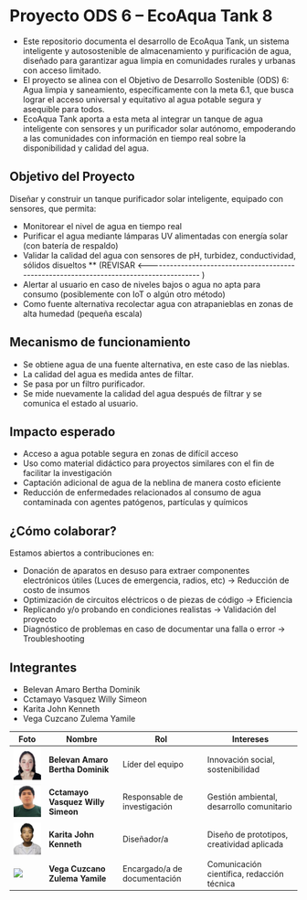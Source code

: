 # Proyecto ODS 6 – EcoAqua Tank 8
- Este repositorio documenta el desarrollo de EcoAqua Tank, un sistema inteligente y autosostenible de almacenamiento y purificación de agua, diseñado para garantizar agua limpia en comunidades rurales y urbanas con acceso limitado.
- El proyecto se alinea con el Objetivo de Desarrollo Sostenible (ODS) 6: Agua limpia y saneamiento, específicamente con la meta 6.1, que busca lograr el acceso universal y equitativo al agua potable segura y asequible para todos.
- EcoAqua Tank aporta a esta meta al integrar un tanque de agua inteligente con sensores y un purificador solar autónomo, empoderando a las comunidades con información en tiempo real sobre la disponibilidad y calidad del agua.

##  Objetivo del Proyecto
Diseñar y construir un tanque purificador solar inteligente, equipado con sensores, que permita:
- Monitorear el nivel de agua en tiempo real
- Purificar el agua mediante lámparas UV alimentadas con energía solar (con batería de respaldo)
- Validar la calidad del agua con sensores de pH, turbidez, conductividad, sólidos disueltos       ** (REVISAR <---------------------------------------------------------------------------------------- )
- Alertar al usuario en caso de niveles bajos o agua no apta para consumo (posiblemente con IoT o algún otro método)
- Como fuente alternativa recolectar agua con atrapanieblas en zonas de alta humedad (pequeña escala)

## Mecanismo de funcionamiento
- Se obtiene agua de una fuente alternativa, en este caso de las nieblas.
- La calidad del agua es medida antes de filtar.
- Se pasa por un filtro purificador.
- Se mide nuevamente la calidad del agua después de filtrar y se comunica el estado al usuario.

##  Impacto esperado
-  Acceso a agua potable segura en zonas de difícil acceso
-  Uso como material didáctico para proyectos similares con el fin de facilitar la investigación
-  Captación adicional de agua de la neblina de manera costo eficiente
-  Reducción de enfermedades relacionados al consumo de agua contaminada con agentes patógenos, partículas y químicos
  
##  ¿Cómo colaborar?
Estamos abiertos a contribuciones en:
- Donación de aparatos en desuso para extraer componentes electrónicos útiles (Luces de emergencia, radios, etc) → Reducción de costo de insumos
- Optimización de circuitos eléctricos o de piezas de código → Eficiencia
- Replicando y/o probando en condiciones realistas → Validación del proyecto
- Diagnóstico de problemas en caso de documentar una falla o error → Troubleshooting
  
## Integrantes
- Belevan Amaro     Bertha Dominik
- Cctamayo Vasquez  Willy Simeon
- Karita            John Kenneth
- Vega Cuzcano      Zulema Yamile

| Foto | Nombre | Rol | Intereses |
|------|--------|-----|-----------|
| <img src="/images/1.jpg" width="90"/> | **Belevan Amaro Bertha Dominik**| Líder del equipo | Innovación social, sostenibilidad |
| <img src="/images/2.jpeg" width="90"/> | **Cctamayo Vasquez Willy Simeon** | Responsable de investigación | Gestión ambiental, desarrollo comunitario |
| <img src="/images/3.jpg" width="90"/> | **Karita John Kenneth** | Diseñador/a | Diseño de prototipos, creatividad aplicada |
| <img src="/images/integrante2.png" width="90"/> | **Vega Cuzcano Zulema Yamile** | Encargado/a de documentación | Comunicación científica, redacción técnica |

